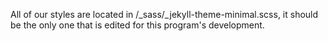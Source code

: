 All of our styles are located in /_sass/_jekyll-theme-minimal.scss, it should be the only one that is edited for this program's development.

